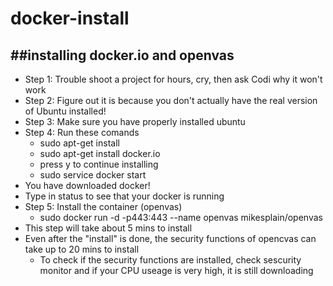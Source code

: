 # docker-install
##installing docker.io and openvas
---
* Step 1: Trouble shoot a project for hours, cry, then ask Codi why it won't work
* Step 2: Figure out it is because you don't actually have the real version of Ubuntu installed!
* Step 3: Make sure you have properly installed ubuntu
* Step 4: Run these comands
  * sudo apt-get install
  * sudo apt-get install docker.io
  * press y to continue installing
  * sudo service docker start
* You have downloaded docker! 
* Type in status to see that your docker is running
* Step 5: Install the container (openvas)
  * sudo docker run -d -p443:443 --name openvas mikesplain/openvas
* This step will take about 5 mins to install
* Even after the "install" is done, the security functions of opencvas can take up to 20 mins to install
   * To check if the security functions are installed, check sescurity monitor and if your CPU useage is very high, it is still downloading
